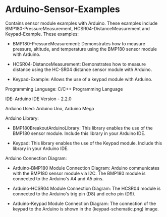 # Arduino-Sensor-Examples
Contains sensor module examples with Arduino. These examples include BMP180-PressureMeasurement, HCSR04-DistanceMeasurement and Keypad-Example. These examples:

- BMP180-PressureMeasurement: Demonstrates how to measure pressure, altitude, and temperature using the BMP180 sensor module with Arduino.

- HCSR04-DistanceMeasurement: Demonstrates how to measure distance using the HC-SR04 distance sensor module with Arduino.

- Keypad-Example: Allows the use of a keypad module with Arduino.

Programming Language: C/C++ Programming Language

IDE: Arduino IDE Version - 2.2.0

Arduino Used: Arduino Uno, Arduino Mega

Arduino Library:

- BMP180BreakoutArduinoLibrary: This library enables the use of the BMP180 sensor module. Include this library in your Arduino IDE.

- Keypad: This library enables the use of the Keypad module. Include this library in your Arduino IDE.

Arduino Connection Diagram:

- Arduino-BMP180 Module Connection Diagram: Arduino communicates with the BMP180 sensor module via I2C. The BMP180 module is connected to the Arduino's A4 and A5 pins.

- Arduino-HCSR04 Module Connection Diagram: The HCSR04 module is connected to the Arduino's trig pin (D8) and echo pin (D9).

- Arduino-Keypad Module Connection Diagram: The connection of the keypad to the Arduino is shown in the (keypad-schematic.png) image.